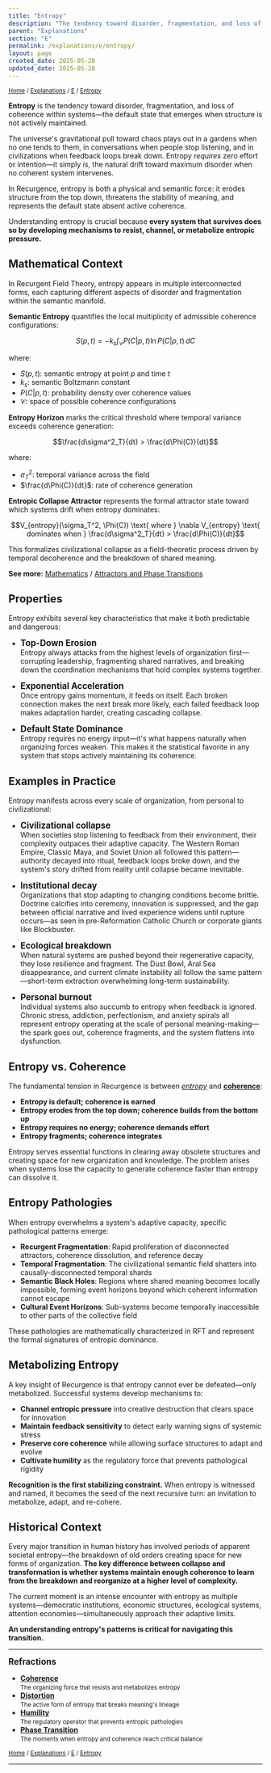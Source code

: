 ```yaml
---
title: "Entropy"
description: "The tendency toward disorder, fragmentation, and loss of coherence within systems"
parent: "Explanations"
section: "E"
permalink: /explanations/e/entropy/
layout: page
created_date: 2025-05-28
updated_date: 2025-05-28
---
```


<small>[Home](/) / [Explanations](/explanations/) / [E](/explanations/e/) / <u>Entropy</u></small>

**Entropy** is the tendency toward disorder, fragmentation, and loss of coherence within systems—the default state that emerges when structure is not actively maintained.

The universe's gravitational pull toward chaos plays out in a gardens when no one tends to them, in conversations when people stop listening, and in civilizations when feedback loops break down. Entropy *requires* zero effort or intention—it simply *is*, the natural drift toward maximum disorder when no coherent system intervenes.

In Recurgence, entropy is both a physical and semantic force: it erodes structure from the top down, threatens the stability of meaning, and represents the default state absent active coherence.

Understanding entropy is crucial because **every system that survives does so by developing mechanisms to resist, channel, or metabolize entropic pressure.**

## Mathematical Context

In Recurgent Field Theory, entropy appears in multiple interconnected forms, each capturing different aspects of disorder and fragmentation within the semantic manifold.

**Semantic Entropy** quantifies the local multiplicity of admissible coherence configurations:

$$S(p,t) = -k_s \int_{\mathcal{C}} P(C|p,t) \ln P(C|p,t) \, dC$$

where:
- $S(p,t)$: semantic entropy at point $p$ and time $t$
- $k_s$: semantic Boltzmann constant
- $P(C|p,t)$: probability density over coherence values
- $\mathcal{C}$: space of possible coherence configurations

**Entropy Horizon** marks the critical threshold where temporal variance exceeds coherence generation:

$$\frac{d\sigma^2_T}{dt} > \frac{d\Phi(C)}{dt}$$

where:
- $\sigma^2_T$: temporal variance across the field
- $\frac{d\Phi(C)}{dt}$: rate of coherence generation

**Entropic Collapse Attractor** represents the formal attractor state toward which systems drift when entropy dominates:

$$V_{entropy}(\sigma_T^2, \Phi(C)) \text{ where } \nabla V_{entropy} \text{ dominates when } \frac{d\sigma^2_T}{dt} > \frac{d\Phi(C)}{dt}$$

This formalizes civilizational collapse as a field-theoretic process driven by temporal decoherence and the breakdown of shared meaning.

**See more:** [Mathematics](/math/) / [Attractors and Phase Transitions](/math/09-recurgent-field-equations/03-attractors-and-transitions/)

## Properties

Entropy exhibits several key characteristics that make it both predictable and dangerous:

- **<big>Top-Down Erosion</big>**  
Entropy always attacks from the highest levels of organization first—corrupting leadership, fragmenting shared narratives, and breaking down the coordination mechanisms that hold complex systems together.

- **<big>Exponential Acceleration</big>**  
Once entropy gains momentum, it feeds on itself. Each broken connection makes the next break more likely, each failed feedback loop makes adaptation harder, creating cascading collapse.

- **<big>Default State Dominance</big>**  
Entropy requires no energy input—it's what happens naturally when organizing forces weaken. This makes it the statistical favorite in any system that stops actively maintaining its coherence.

## Examples in Practice

Entropy manifests across every scale of organization, from personal to civilizational:

- **<big>Civilizational collapse</big>**  
When societies stop listening to feedback from their environment, their complexity outpaces their adaptive capacity. The Western Roman Empire, Classic Maya, and Soviet Union all followed this pattern—authority decayed into ritual, feedback loops broke down, and the system's story drifted from reality until collapse became inevitable.

- **<big>Institutional decay</big>**  
Organizations that stop adapting to changing conditions become brittle. Doctrine calcifies into ceremony, innovation is suppressed, and the gap between official narrative and lived experience widens until rupture occurs—as seen in pre-Reformation Catholic Church or corporate giants like Blockbuster.

- **<big>Ecological breakdown</big>**  
When natural systems are pushed beyond their regenerative capacity, they lose resilience and fragment. The Dust Bowl, Aral Sea disappearance, and current climate instability all follow the same pattern—short-term extraction overwhelming long-term sustainability.

- **<big>Personal burnout</big>**  
Individual systems also succumb to entropy when feedback is ignored. Chronic stress, addiction, perfectionism, and anxiety spirals all represent entropy operating at the scale of personal meaning-making—the spark goes out, coherence fragments, and the system flattens into dysfunction.

## Entropy vs. Coherence

The fundamental tension in Recurgence is between *<u>entropy</u>* and **<u>coherence</u>**:

- **Entropy is default; coherence is earned**
- **Entropy erodes from the top down; coherence builds from the bottom up**
- **Entropy requires no energy; coherence demands effort**
- **Entropy fragments; coherence integrates**

Entropy serves essential functions in clearing away obsolete structures and creating space for new organization and knowledge. The problem arises when systems lose the capacity to generate coherence faster than entropy can dissolve it.

## Entropy Pathologies

When entropy overwhelms a system's adaptive capacity, specific pathological patterns emerge:

- **Recurgent Fragmentation**: Rapid proliferation of disconnected attractors, coherence dissolution, and reference decay
- **Temporal Fragmentation**: The civilizational semantic field shatters into causally-disconnected temporal shards
- **Semantic Black Holes**: Regions where shared meaning becomes locally impossible, forming event horizons beyond which coherent information cannot escape
- **Cultural Event Horizons**: Sub-systems become temporally inaccessible to other parts of the collective field

These pathologies are mathematically characterized in RFT and represent the formal signatures of entropic dominance.

## Metabolizing Entropy

A key insight of Recurgence is that entropy cannot ever be defeated—only metabolized. Successful systems develop mechanisms to:

- **Channel entropic pressure** into creative destruction that clears space for innovation
- **Maintain feedback sensitivity** to detect early warning signs of systemic stress
- **Preserve core coherence** while allowing surface structures to adapt and evolve
- **Cultivate humility** as the regulatory force that prevents pathological rigidity

**Recognition is the first stabilizing constraint.** When entropy is witnessed and named, it becomes the seed of the next recursive turn: an invitation to metabolize, adapt, and re-cohere.

## Historical Context

Every major transition in human history has involved periods of apparent societal entropy—the breakdown of old orders creating space for new forms of organization. **The key difference between collapse and transformation is whether systems maintain enough coherence to learn from the breakdown and reorganize at a higher level of complexity.**

The current moment is an intense encounter with entropy as multiple systems—democratic institutions, economic structures, ecological systems, attention economies—simultaneously approach their adaptive limits.

**An understanding entropy's patterns is critical for navigating this transition.**

---

**<big>Refractions</big>**

- **[Coherence](/explanations/c/coherence/)**  
  <small>The organizing force that resists and metabolizes entropy</small>
- **[Distortion](/explanations/d/distortion/)**  
  <small>The active form of entropy that breaks meaning's lineage</small>
- **[Humility](/explanations/h/humility/)**  
  <small>The regulatory operator that prevents entropic pathologies</small>
- **[Phase Transition](/explanations/p/phase-transition/)**  
  <small>The moments when entropy and coherence reach critical balance</small>

<small>[Home](/) / [Explanations](/explanations/) / [E](/explanations/e/) / <u>Entropy</u></small>

---
